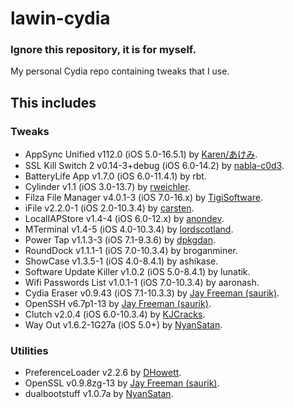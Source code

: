 # lawin-cydia
### Ignore this repository, it is for myself.

My personal Cydia repo containing tweaks that I use.

## This includes
### Tweaks
- AppSync Unified v112.0 (iOS 5.0-16.5.1) by [Karen/あけみ](https://cydia.akemi.ai/).
- SSL Kill Switch 2 v0.14-3+debug (iOS 6.0-14.2) by [nabla-c0d3](https://github.com/nabla-c0d3/ssl-kill-switch2).
- BatteryLife App v1.7.0 (iOS 6.0-11.4.1) by rbt.
- Cylinder v1.1 (iOS 3.0-13.7) by [rweichler](https://github.com/rweichler/cylinder).
- Filza File Manager v4.0.1-3 (iOS 7.0-16.x) by [TigiSoftware](https://twitter.com/tigisoftware).
- iFile v2.2.0-1 (iOS 2.0-10.3.4) by [carsten](https://twitter.com/iFile4iPhone).
- LocalIAPStore v1.4-4 (iOS 6.0-12.x) by [anondev](https://github.com/ZonD80/in-appstore.com).
- MTerminal v1.4-5 (iOS 4.0-10.3.4) by [lordscotland](https://bitbucket.org/lordscotland/mterminal/src/master/).
- Power Tap v1.1.3-3 (iOS 7.1-9.3.6) by [dpkgdan](https://github.com/DpkgDan/Power-Tap).
- RoundDock v1.1.1-1 (iOS 7.0-10.3.4) by broganminer.
- ShowCase v1.3.5-1 (iOS 4.0-8.4.1) by ashikase.
- Software Update Killer v1.0.2 (iOS 5.0-8.4.1) by lunatik.
- Wifi Passwords List v1.0.1-1 (iOS 7.0-10.3.4) by aaronash.
- Cydia Eraser v0.9.43 (iOS 7.1-10.3.3) by [Jay Freeman (saurik)](https://twitter.com/saurik).
- OpenSSH v6.7p1-13 by [Jay Freeman (saurik)](https://twitter.com/saurik).
- Clutch v2.0.4 (iOS 6.0-10.3.4) by [KJCracks](https://github.com/KJCracks/Clutch).
- Way Out v1.6.2-1G27a (iOS 5.0+) by [NyanSatan](https://github.com/NyanSatan).

### Utilities
- PreferenceLoader v2.2.6 by [DHowett](https://github.com/DHowett/preferenceloader).
- OpenSSL v0.9.8zg-13 by [Jay Freeman (saurik)](https://twitter.com/saurik).
- dualbootstuff v1.0.7a by [NyanSatan](https://github.com/NyanSatan).